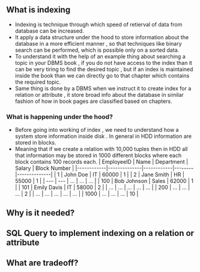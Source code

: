 ## What is indexing 
- Indexing is technique through which speed of retierval of data from database can be increased.
- It apply a data structure under the hood to store information about the database in a more efficient manner , so that techniques like binary search can be performed, which is possible only on a sorted data.
- To understand it with the help of an example thing about searching a topic in your DBMS book , if you do not have access to the index than it can be very tiring to find the desired topic , but if an index is maintained inside the book than we can directly go to that chapter which contains the required topic.
- Same thing is done by a DBMS when we instruct it to create index for a relation or attribute , it store broad info about the database in similar fashion of how in book pages are classified based on chapters.
### What is happening under the hood?
- Before going into working of index , we need to understand how a system store information inside disk . In general in HDD information are stored in blocks. 
- Meaning that if we create a relation with 10,000 tuples then in HDD all that information may be stored in 1000 different blocks where each block contains 100 records each.
| EmployeeID | Name         | Department | Salary | Block Number |
|------------|--------------|------------|--------|--------------|
| 1          | John Doe     | IT         | 60000  | 1            |
| 2          | Jane Smith   | HR         | 55000  | 1            |
| ---      | ---          | ...        | ...    | ...          |
| 100        | Bob Johnson  | Sales      | 62000  | 1            |
| 101        | Emily Davis  | IT         | 58000  | 2            |
| ...        | ...          | ...        | ...    | ...          |
| 200        | ...          | ...        | ...    | 2            |
| ...        | ...          | ...        | ...    | ...          |
| 1000       | ...          | ...        | ...    | 10           |

## Why is it needed?
## SQL Query to implement indexing on a relation or attribute
## What are tradeoff?